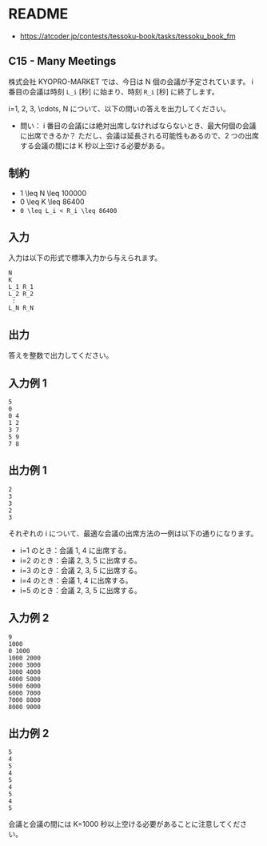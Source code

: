 # README
- <https://atcoder.jp/contests/tessoku-book/tasks/tessoku_book_fm>
## C15 - Many Meetings
株式会社 KYOPRO-MARKET では、今日は N 個の会議が予定されています。
i 番目の会議は時刻 `L_i` [秒] に始まり、時刻 `R_i` [秒] に終了します。

i=1, 2, 3, \cdots, N について、以下の問いの答えを出力してください。

- 問い：
  i 番目の会議には絶対出席しなければならないとき、最大何個の会議に出席できるか？
  ただし、会議は延長される可能性もあるので、2 つの出席する会議の間には K 秒以上空ける必要がある。
## 制約
* 1 \leq N \leq 100000
* 0 \leq K \leq 86400
* `0 \leq L_i < R_i \leq 86400`
## 入力
入力は以下の形式で標準入力から与えられます。

```
N
K
L_1 R_1
L_2 R_2
 :
L_N R_N
```
## 出力
答えを整数で出力してください。
## 入力例 1
```
5
0
0 4
1 2
3 7
5 9
7 8
```
## 出力例 1
```
2
3
3
2
3
```

それぞれの i について、最適な会議の出席方法の一例は以下の通りになります。

* i=1 のとき：会議 1, 4 に出席する。
* i=2 のとき：会議 2, 3, 5 に出席する。
* i=3 のとき：会議 2, 3, 5 に出席する。
* i=4 のとき：会議 1, 4 に出席する。
* i=5 のとき：会議 2, 3, 5 に出席する。
## 入力例 2
```
9
1000
0 1000
1000 2000
2000 3000
3000 4000
4000 5000
5000 6000
6000 7000
7000 8000
8000 9000
```
## 出力例 2
```
5
4
5
4
5
4
5
4
5
```

会議と会議の間には K=1000 秒以上空ける必要があることに注意してください。
